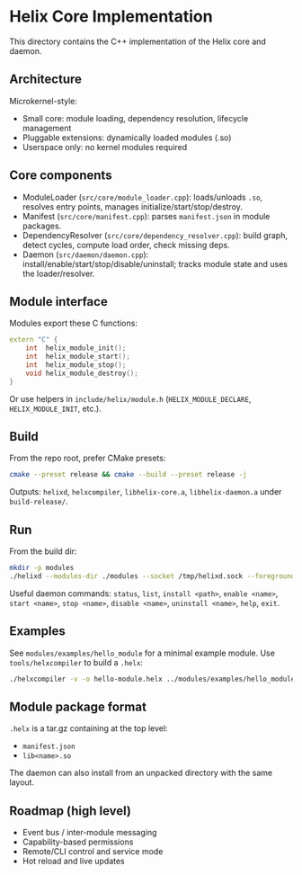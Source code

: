 # Helix Core Implementation

This directory contains the C++ implementation of the Helix core and daemon.

## Architecture

Microkernel-style:

- Small core: module loading, dependency resolution, lifecycle management
- Pluggable extensions: dynamically loaded modules (.so)
- Userspace only: no kernel modules required

## Core components

- ModuleLoader (`src/core/module_loader.cpp`): loads/unloads `.so`, resolves entry points,
  manages initialize/start/stop/destroy.
- Manifest (`src/core/manifest.cpp`): parses `manifest.json` in module packages.
- DependencyResolver (`src/core/dependency_resolver.cpp`): build graph, detect cycles,
  compute load order, check missing deps.
- Daemon (`src/daemon/daemon.cpp`): install/enable/start/stop/disable/uninstall;
  tracks module state and uses the loader/resolver.

## Module interface

Modules export these C functions:

```cpp
extern "C" {
    int  helix_module_init();
    int  helix_module_start();
    int  helix_module_stop();
    void helix_module_destroy();
}
```

Or use helpers in `include/helix/module.h` (`HELIX_MODULE_DECLARE`, `HELIX_MODULE_INIT`, etc.).

## Build

From the repo root, prefer CMake presets:

```bash
cmake --preset release && cmake --build --preset release -j
```

Outputs: `helixd`, `helxcompiler`, `libhelix-core.a`, `libhelix-daemon.a` under `build-release/`.

## Run

From the build dir:

```bash
mkdir -p modules
./helixd --modules-dir ./modules --socket /tmp/helixd.sock --foreground
```

Useful daemon commands: `status`, `list`, `install <path>`, `enable <name>`,
`start <name>`, `stop <name>`, `disable <name>`, `uninstall <name>`, `help`, `exit`.

## Examples

See `modules/examples/hello_module` for a minimal example module.
Use `tools/helxcompiler` to build a `.helx`:

```bash
./helxcompiler -v -o hello-module.helx ../modules/examples/hello_module/
```

## Module package format

`.helx` is a tar.gz containing at the top level:

- `manifest.json`
- `lib<name>.so`

The daemon can also install from an unpacked directory with the same layout.

## Roadmap (high level)

- Event bus / inter-module messaging
- Capability-based permissions
- Remote/CLI control and service mode
- Hot reload and live updates
